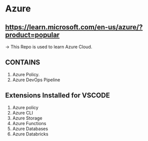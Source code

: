 # Azure
## https://learn.microsoft.com/en-us/azure/?product=popular
-> This Repo is used to learn Azure Cloud.

## CONTAINS

1) Azure Policy.
2) Azure DevOps Pipeline

## Extensions Installed for VSCODE

1) Azure policy
2) Azure CLI
3) Azure Storage
4) Azure Functions
5) Azure Databases
6) Azure Databricks
